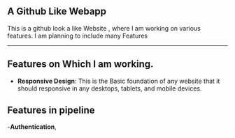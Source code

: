 ## A Github Like Webapp

This is a github look a like Website , where I am working on various features. I am planning to include many Features

---

## Features on Which I am working.

- **Responsive Design**: This is the Basic foundation of any website that it should responsive in any desktops, tablets, and mobile devices.

## Features in pipeline

-**Authentication**,
